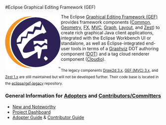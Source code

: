#Eclipse Graphical Editing Framework (GEF)

<div>
 <img align="left" src="/gef_eclipse_logo_360.png" width="180px">
 <p>
 The Eclipse <a href="http://www.eclipse.org/gef">Graphical Editing Framework (GEF)</a> provides framework components (<a href="https://wiki.eclipse.org/GEF/GEF4/Common">Common</a>, <a href="https://wiki.eclipse.org/GEF/GEF4/Geometry">Geometry</a>, <a href="https://wiki.eclipse.org/GEF/GEF4/FX">FX</a>, <a href="https://wiki.eclipse.org/GEF/GEF4/MVC">MVC</a>, <a href="https://wiki.eclipse.org/GEF/GEF4/Graph">Graph</a>, <a href="https://wiki.eclipse.org/GEF/GEF4/Layout">Layout</a>, and <a href="https://wiki.eclipse.org/GEF/GEF4/Zest">Zest</a>) to create rich graphical Java client applications, integrated with the Eclipse Workbench UI or standalone, as well as Eclipse-integrated end-user tools in terms of a <a href="http://www.graphviz.org">Graphviz</a> DOT authoring component (<a href="https://wiki.eclipse.org/GEF/GEF4/DOT/User_Guide">DOT</a>) and a tag cloud renderer component (<a href="https://wiki.eclipse.org/GEF/GEF4/Cloudio/User_Guide">Cloudio</a>).
 </p>
</div>

<sub>The legacy components [Draw2d 3.x](https://www.eclipse.org/gef/draw2d/index.php), [GEF (MVC) 3.x](https://www.eclipse.org/gef/gef_mvc/index.php), and [Zest 1.x](https://www.eclipse.org/gef/zest/index.php) are still maintained but will not be developed further. Their code base is located in the [eclipse/gef-legacy](https://github.com/eclipse/gef-legacy) repository.</sub>

### General Information for [Adopters](https://www.eclipse.org/projects/dev_process/#2_3_3_Adopters) and [Contributors/Committers](https://www.eclipse.org/projects/dev_process/#2_3_1_Committers)
* [New and Noteworthy](https://wiki.eclipse.org/GEF/New_and_Noteworthy)
* [Project Dashboard ](https://projects.eclipse.org/projects/tools.gef)
* [Adopter Guide](https://wiki.eclipse.org/GEF/Adopter_Guide) & [Contributor Guide](https://github.com/eclipse/gef/blob/master/CONTRIBUTING.md)
